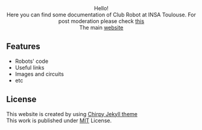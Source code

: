 <div align="center">
Hello!
<br>Here you can find some documentation of Club Robot at INSA Toulouse.
For post moderation please check <a href="https://clubrobotinsat.github.io/docs/posts/some-help-for-redaction/">this</a>
<br>The main <a href="https://clubrobotinsat.github.io/">website</a>
</div>

## Features

- Robots' code
- Useful links
- Images and circuits
- etc

## License
This website is created by using [Chirpy Jekyll theme](https://chirpy.cotes.page)
<br> This work is published under [MIT](https://github.com/cotes2020/jekyll-theme-chirpy/blob/master/LICENSE) License.

<!-- ReadMe links -->

[jb]: https://www.jetbrains.com/?from=jekyll-theme-chirpy
[cn-donation]: https://cotes.gitee.io/alipay-wechat-donation/
